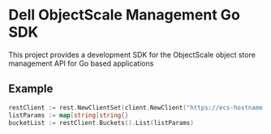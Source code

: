 # Dell ObjectScale Management Go SDK

This project provides a development SDK for the ObjectScale object store management API for Go based applications

## Example

```go
restClient := rest.NewClientSet(client.NewClient("https://ecs-hostname:4443", "https://ecs-hostname:443", "user", "password", &http.Client{}, true))
listParams := map[string]string{}
bucketList := restClient.Buckets().List(listParams)
```
